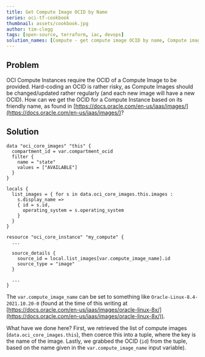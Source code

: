 ```yaml
---
title: Get Compute Image OCID by Name
series: oci-tf-cookbook
thumbnail: assets/cookbook.jpg
author: tim-clegg
tags: [open-source, terraform, iac, devops]
solution_names: [Compute - get compute image OCID by name, Compute image - get OCID by name,Image - get compute image OCID by name]
---
```


## Problem
OCI Compute Instances require the OCID of a Compute Image to be provided.  Hard-coding an OCID is rather risky, as Compute Images should be changed/updated rather regularly (and each new image will have a new OCID).  How can we get the OCID for a Compute Instance based on its friendly name, as found in [https://docs.oracle.com/en-us/iaas/images/](https://docs.oracle.com/en-us/iaas/images/)?

## Solution
```
data "oci_core_images" "this" {
  compartment_id = var.compartment_ocid
  filter {
    name = "state"
    values = ["AVAILABLE"]
  }
}

locals {
  list_images = { for s in data.oci_core_images.this.images :
    s.display_name =>
    { id = s.id,
      operating_system = s.operating_system
    }
  }
}

resource "oci_core_instance" "my_compute" {
  ...
  
  source_details {
    source_id = local.list_images[var.compute_image_name].id
    source_type = "image"
  }
  
  ...
}
```

The `var.compute_image_name` can be set to something like `Oracle-Linux-8.4-2021.10.20-0` (found at the time of this writing at [https://docs.oracle.com/en-us/iaas/images/oracle-linux-8x/](https://docs.oracle.com/en-us/iaas/images/oracle-linux-8x/)).

What have we done here?  First, we retrieved the list of compute images (`data.oci_core_images.this`), then coerce this into a tuple, where the key is the name of the image.  Lastly, we grabbed the OCID (`id`) from the tuple, based on the name given in the `var.compute_image_name` input variable).

